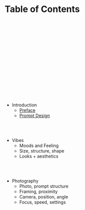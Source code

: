 # Table of Contents
<br>
<br>


<div>
  <img source="iamges/sketch.png" style="background-image: linear-gradient(rgba(0,0,0,0.3), rgba(0,0,0,0.3)), url(images/sketch.png); background-size: cover; background-position: center; height: 180px; display: flex; justify-content: center; align-items: center; color: white; font-size: 24px; font-weight: bold; text-shadow: 1px 1px 3px rgba(0,0,0,0.2); border-radius: 5px; box-shadow: 0 0 15px rgba(0,0,0,0.2)">
</div.>

<br>
<br>

 - Introduction
   - [Preface]("dalle2/sections/introduction/preface.md")
   - [Prompt Design]("dalle2/sections/introduction/prompt-design.md")

<br>
<br>

 - Vibes
   - Moods and Feeling
   - Size, structure, shape
   - Looks + aesthetics

<br>
<br>

 - Photography
   - Photo, prompt structure
   - Framing, proximity
   - Camera, position, angle
   - Focus, speed, settings


